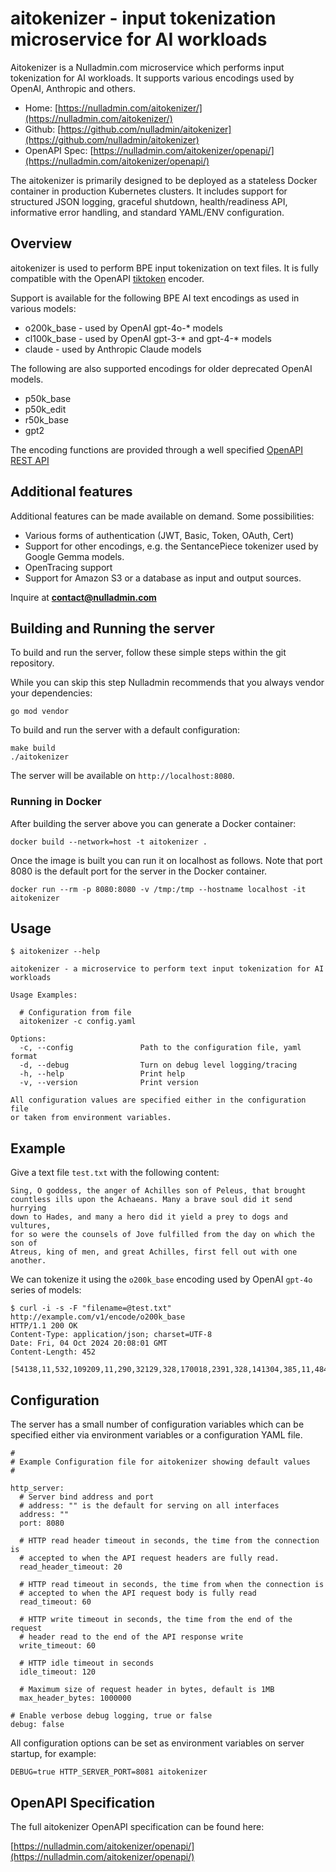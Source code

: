 # aitokenizer - input tokenization microservice for AI workloads

Aitokenizer is a Nulladmin.com microservice which performs input
tokenization for AI workloads. It supports various encodings used by
OpenAI, Anthropic and others.

- Home: [https://nulladmin.com/aitokenizer/](https://nulladmin.com/aitokenizer/)
- Github: [https://github.com/nulladmin/aitokenizer](https://github.com/nulladmin/aitokenizer)
- OpenAPI Spec: [https://nulladmin.com/aitokenizer/openapi/](https://nulladmin.com/aitokenizer/openapi/)

The aitokenizer is primarily designed to be deployed as a stateless
Docker container in production Kubernetes clusters. It includes support
for structured JSON logging, graceful shutdown, health/readiness API,
informative error handling, and standard YAML/ENV configuration.

## Overview

aitokenizer is used to perform BPE input tokenization on text files.
It is fully compatible with the OpenAPI
[tiktoken](https://github.com/openai/tiktoken) encoder.

Support is available for the following BPE AI text encodings as used in various models:

- o200k_base - used by OpenAI gpt-4o-* models
- cl100k_base - used by OpenAI gpt-3-* and gpt-4-* models
- claude - used by Anthropic Claude models

The following are also supported encodings for older deprecated OpenAI models.

- p50k_base
- p50k_edit
- r50k_base
- gpt2

The encoding functions are provided through a well specified [OpenAPI REST
API](https://nulladmin.com/aitokenizer/openapi/)

## Additional features

Additional features can be made available on demand. Some possibilities:

- Various forms of authentication (JWT, Basic, Token, OAuth, Cert)
- Support for other encodings, e.g. the SentancePiece tokenizer used by Google Gemma models.
- OpenTracing support
- Support for Amazon S3 or a database as input and output sources.

Inquire at **contact@nulladmin.com**

## Building and Running the server

To build and run the server, follow these simple steps within the git repository.

While you can skip this step Nulladmin recommends that you always vendor your dependencies:
```
go mod vendor
```

To build and run the server with a default configuration:

```
make build
./aitokenizer
```
The server will be available on `http://localhost:8080`.

### Running in Docker

After building the server above you can generate a Docker container:

```
docker build --network=host -t aitokenizer .
```

Once the image is built you can run it on localhost as follows. 
Note that port 8080 is the default port for the server in the Docker container.

```
docker run --rm -p 8080:8080 -v /tmp:/tmp --hostname localhost -it aitokenizer
```

## Usage

```
$ aitokenizer --help

aitokenizer - a microservice to perform text input tokenization for AI workloads

Usage Examples:

  # Configuration from file
  aitokenizer -c config.yaml

Options:
  -c, --config               Path to the configuration file, yaml format
  -d, --debug                Turn on debug level logging/tracing
  -h, --help                 Print help
  -v, --version              Print version

All configuration values are specified either in the configuration file
or taken from environment variables.
```

## Example

Give a text file `test.txt` with the following content:

```
Sing, O goddess, the anger of Achilles son of Peleus, that brought
countless ills upon the Achaeans. Many a brave soul did it send hurrying
down to Hades, and many a hero did it yield a prey to dogs and vultures,
for so were the counsels of Jove fulfilled from the day on which the son of
Atreus, king of men, and great Achilles, first fell out with one another.
```

We can tokenize it using the `o200k_base` encoding used by OpenAI `gpt-4o` series 
of models:
```
$ curl -i -s -F "filename=@test.txt" http://example.com/v1/encode/o200k_base
HTTP/1.1 200 OK
Content-Type: application/json; charset=UTF-8
Date: Fri, 04 Oct 2024 20:08:01 GMT
Content-Length: 452

[54138,11,532,109209,11,290,32129,328,170018,2391,328,141304,385,11,484,11311,198,5420,2695,220,3678,7557,290,355,50763,616,13,11048,261,53768,16741,2242,480,4952,312,1057,20370,198,4653,316,487,4250,11,326,1991,261,20917,2242,480,14376,261,78166,316,16798,326,165872,1609,412,1938,813,1504,290,2692,199640,328,643,1048,61554,591,290,2163,402,1118,290,2391,328,198,2243,264,385,11,13793,328,1966,11,326,2212,170018,11,1577,18153,842,483,1001,3613,558]
```

## Configuration

The server has a small number of configuration variables which can be specified
either via environment variables or a configuration YAML file.

```
#
# Example Configuration file for aitokenizer showing default values
#

http_server:
  # Server bind address and port
  # address: "" is the default for serving on all interfaces
  address: ""
  port: 8080

  # HTTP read header timeout in seconds, the time from the connection is
  # accepted to when the API request headers are fully read.
  read_header_timeout: 20

  # HTTP read timeout in seconds, the time from when the connection is
  # accepted to when the API request body is fully read
  read_timeout: 60

  # HTTP write timeout in seconds, the time from the end of the request
  # header read to the end of the API response write
  write_timeout: 60

  # HTTP idle timeout in seconds
  idle_timeout: 120

  # Maximum size of request header in bytes, default is 1MB
  max_header_bytes: 1000000

# Enable verbose debug logging, true or false
debug: false
```

All configuration options can be set as environment variables on server startup, for example:

```
DEBUG=true HTTP_SERVER_PORT=8081 aitokenizer
```

## OpenAPI Specification

The full aitokenizer OpenAPI specification can be found here:

[https://nulladmin.com/aitokenizer/openapi/](https://nulladmin.com/aitokenizer/openapi/)

